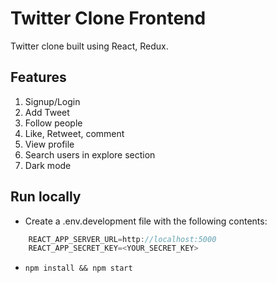 # Twitter Clone Frontend

Twitter clone built using React, Redux.

## Features

1. Signup/Login
2. Add Tweet
3. Follow people
4. Like, Retweet, comment
5. View profile
6. Search users in explore section
7. Dark mode

## Run locally

- Create a .env.development file with the following contents:

```javascript
    REACT_APP_SERVER_URL=http://localhost:5000
    REACT_APP_SECRET_KEY=<YOUR_SECRET_KEY>
```

- `npm install && npm start`
